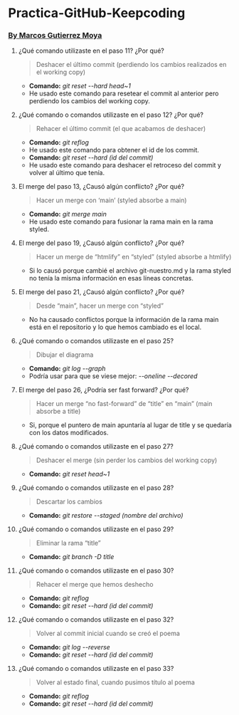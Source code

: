 # Practica-GitHub-Keepcoding
### <u>By Marcos Gutierrez Moya</u>

1. ¿Qué comando utilizaste en el paso 11? ¿Por qué?
    >Deshacer el último commit (perdiendo los cambios realizados en el working copy)
    - <b>Comando:</b> *git reset --hard head~1* 
    - He usado este comando para resetear el commit al anterior pero perdiendo los cambios del working copy.

1. ¿Qué comando o comandos utilizaste en el paso 12? ¿Por qué?
    >Rehacer el último commit (el que acabamos de deshacer)
    - <b>Comando:</b> *git reflog*
    - He usado este comando para obtener el id de los commit.
    - <b>Comando:</b> *git reset --hard (id del commit)*
    - He usado este comando para deshacer el retroceso del commit y volver al último que tenía.
1.  El merge del paso 13, ¿Causó algún conflicto? ¿Por qué?
    >Hacer un merge con ‘main’ (styled absorbe a main)
    - <b>Comando:</b> *git merge main*
    - He usado este comando para fusionar la rama main en la rama styled.
1. El merge del paso 19, ¿Causó algún conflicto? ¿Por qué?
    >Hacer un merge de “htmlify” en “styled” (styled absorbe a htmlify)
    - Si lo causó porque cambié el archivo git-nuestro.md y la rama styled no tenía la misma información en esas líneas concretas.
1. El merge del paso 21, ¿Causó algún conflicto? ¿Por qué?
    >Desde “main”, hacer un merge con “styled”
    - No ha causado conflictos porque la información de la rama main está en el repositorio y lo que hemos cambiado es el local.
1. ¿Qué comando o comandos utilizaste en el paso 25?
    >Dibujar el diagrama
    - <b>Comando:</b> *git log --graph*
    - Podría usar para que se viese mejor: *--oneline --decored*
1. El merge del paso 26, ¿Podría ser fast forward? ¿Por qué?
    >Hacer un merge “no fast-forward” de “title” en “main” (main absorbe a title)
    - Si, porque el puntero de main apuntaría al lugar de title y se quedaría con los datos modificados.
1.  ¿Qué comando o comandos utilizaste en el paso 27?
    >Deshacer el merge (sin perder los cambios del working copy)
    - <b>Comando:</b> *git reset head~1* 
1.  ¿Qué comando o comandos utilizaste en el paso 28?
    >Descartar los cambios
    - <b>Comando:</b> *git restore --staged (nombre del archivo)* 
1.  ¿Qué comando o comandos utilizaste en el paso 29?
    >Eliminar la rama “title”
    - <b>Comando:</b> *git branch -D title* 
1.  ¿Qué comando o comandos utilizaste en el paso 30?
    >Rehacer el merge que hemos deshecho
    - <b>Comando:</b> *git reflog* 
    - <b>Comando:</b> *git reset --hard (id del commit)* 
1.  ¿Qué comando o comandos utilizaste en el paso 32?
    >Volver al commit inicial cuando se creó el poema
    - <b>Comando:</b> *git log --reverse* 
    - <b>Comando:</b> *git reset --hard (id del commit)* 
1.  ¿Qué comando o comandos utilizaste en el paso 33?
    >Volver al estado final, cuando pusimos título al poema
    - <b>Comando:</b> *git reflog* 
    - <b>Comando:</b> *git reset --hard (id del commit)*  

